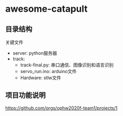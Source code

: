 ﻿# awesome-catapult

## 目录结构

关键文件

- server: python服务器
- track:
  - track-final.py: 串口通信、图像识别和语言识别
  - servo_run.ino: arduino文件
  - Hardware: stlw文件

## 项目功能说明

<https://github.com/orgs/ophw2020f-team1/projects/1>
